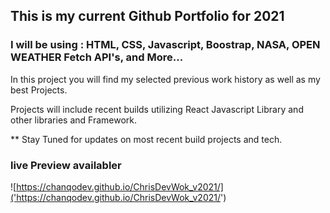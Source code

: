 ## This is my current Github Portfolio for 2021

### I will be using : HTML, CSS, Javascript, Boostrap, NASA, OPEN WEATHER Fetch API's, and More...

In this project you will find my selected previous work history as well as my best Projects.

Projects will include recent builds utilizing React Javascript Library and other libraries and Framework.

\*\* Stay Tuned for updates on most recent build projects and tech.

### live Preview availabler

![https://chanqodev.github.io/ChrisDevWok_v2021/]('https://chanqodev.github.io/ChrisDevWok_v2021/')
